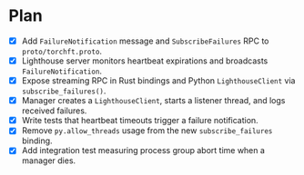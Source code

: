 # Plan
* [x] Add `FailureNotification` message and `SubscribeFailures` RPC to `proto/torchft.proto`.
* [x] Lighthouse server monitors heartbeat expirations and broadcasts `FailureNotification`.
* [x] Expose streaming RPC in Rust bindings and Python `LighthouseClient` via `subscribe_failures()`.
* [x] Manager creates a `LighthouseClient`, starts a listener thread, and logs received failures.
* [x] Write tests that heartbeat timeouts trigger a failure notification.
* [x] Remove `py.allow_threads` usage from the new `subscribe_failures` binding.
* [x] Add integration test measuring process group abort time when a manager dies.
